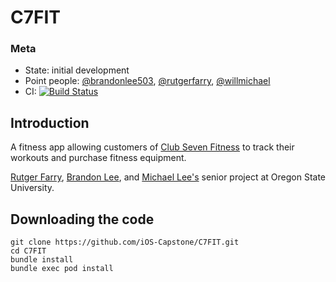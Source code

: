 # C7FIT

### Meta
- State: initial development
- Point people: 
[@brandonlee503](https://github.com/brandonlee503), 
[@rutgerfarry](https://github.com/rutgerfarry), 
[@willmichael](https://github.com/willmichael)
- CI: [![Build Status](https://travis-ci.org/iOS-Capstone/C7FIT.svg?branch=dev)](https://travis-ci.org/iOS-Capstone/C7FIT)

## Introduction
A fitness app allowing customers of [Club Seven Fitness](http://www.clubsevenfitness.com/) to track their workouts and purchase fitness equipment.

[Rutger Farry](https://github.com/rutgerfarry), [Brandon Lee](https://github.com/brandonlee503), and [Michael Lee's](https://github.com/willmichael) senior project at Oregon State University.

## Downloading the code
```
git clone https://github.com/iOS-Capstone/C7FIT.git
cd C7FIT
bundle install
bundle exec pod install
```
